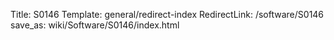 Title: S0146
Template: general/redirect-index
RedirectLink: /software/S0146
save_as: wiki/Software/S0146/index.html
